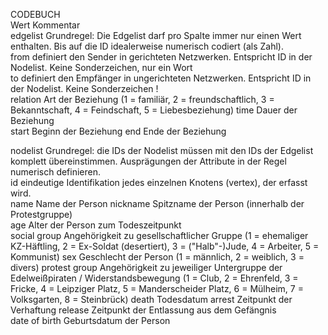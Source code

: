 CODEBUCH												
Wert	Kommentar											
edgelist	Grundregel: Die Edgelist darf pro Spalte immer nur einen Wert enthalten. Bis auf die ID idealerweise numerisch codiert (als Zahl).											
from	definiert den Sender in gerichteten Netzwerken. Entspricht ID in der Nodelist. Keine Sonderzeichen, nur ein Wort											
to	definiert den Empfänger in ungerichteten Netzwerken. Entspricht ID in der Nodelist. Keine Sonderzeichen !	
relation  Art der Beziehung (1 = familiär, 2 = freundschaftlich, 3 = Bekanntschaft, 4 = Feindschaft, 5 = Liebesbeziehung)
time  Dauer der Beziehung	
start Beginn der Beziehung 
end Ende der Beziehung 		

nodelist	Grundregel: die IDs der Nodelist müssen mit den IDs der Edgelist komplett übereinstimmen. Ausprägungen der Attribute in der Regel numerisch definieren.											
id	eindeutige Identifikation jedes einzelnen Knotens (vertex), der erfasst wird.											
name	Name der Person	
nickname	Spitzname der Person (innerhalb der Protestgruppe)									
age	Alter der Person zum Todeszeitpunkt 										
social group	Angehörigkeit zu gesellschaftlicher Gruppe (1 = ehemaliger KZ-Häftling, 2 = Ex-Soldat (desertiert), 3 = ("Halb"-)Jude, 4 = Arbeiter, 5 = Kommunist)	
sex Geschlecht der Person (1 = männlich, 2 = weiblich, 3 = divers)
protest group Angehörigkeit zu jeweiliger Untergruppe der Edelweißpiraten / Widerstandsbewegung (1 = Club, 2 = Ehrenfeld, 3 = Fricke, 4 = Leipziger Platz, 5 = Manderscheider Platz, 6 = Mülheim, 7 = Volksgarten, 8 = Steinbrück)
death	Todesdatum
arrest Zeitpunkt der Verhaftung
release Zeitpunkt der Entlassung aus dem Gefängnis																				
date of birth Geburtsdatum der Person
